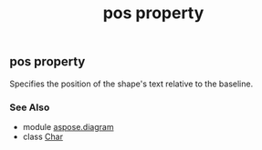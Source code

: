 ﻿---
title: pos property
second_title: Aspose.Diagram for Python via .NET API References
description: 
type: docs
weight: 330
url: /python-net/aspose.diagram/char/pos/
is_root: false
---

## pos property


Specifies the position of the shape's text relative to the baseline.

### See Also
* module [aspose.diagram](../../)
* class [Char](/diagram/python-net/aspose.diagram/char)
